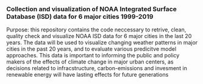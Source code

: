 ### Collection and visualization of NOAA Integrated Surface Database (ISD) data for 6 major cities 1999-2019

Purpose: this repository contains the code neccessary to retrive, clean, quality check and visualize NOAA ISD data for 6 major cities in the last 20 years.  The data will be used to visualize changing weather patterns in major cities in the past 20 years, and to evaluate various predicitve model approaches.  This data is important to informing the public and policy makers of the effects of climate change in major urban centers, as decisions related to infracstructure, carbon-emissions and invesment in renewable energy will have lasting effects for future generations
